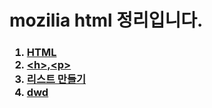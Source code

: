 <h1> mozilia html 정리입니다. </h1>

<h3><ol>
  <li>
    <a href = https://github.com/tlagusejr/mozilia_html/blob/main/html/html_01.md>HTML</a>
  </li>
  <li>
    <a href = https://github.com/tlagusejr/mozilia_html/blob/main/html/html_02.md>&lt;h&gt;,&lt;p&gt;</a>
  </li>
  <li><a href = https://github.com/tlagusejr/mozilia_html/blob/main/html/html_03.md>리스트 만들기
  </li>
  <li>
    <a href = https://github.com/tlagusejr/mozilia_html/blob/main/html/html_03.md>dwd
  </li>
  
</ol>
</h3>
